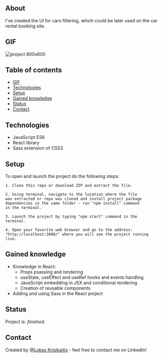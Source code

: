 ## About

I've created the UI for cars filtering, which could be later used on the car rental booking site.

## GIF 

![project 800x600](https://user-images.githubusercontent.com/23439837/124362827-244d5e80-dc40-11eb-95f5-b01dcd49c8b7.gif)

## Table of contents
* [GIF](#gif)
* [Technologies](#technologies)
* [Setup](#setup)
* [Gained knowledge](#gained-knowledge)
* [Status](#status)
* [Contact](#contact)

## Technologies
* JavaScript ES6
* React library
* Sass extension of CSS3

## Setup
To open and launch the project do the following steps:

	1. Clone this repo or download ZIP and extract the file.

	2. Using terminal, navigate to the location where the file
	was extracted or repo was cloned and install project package
	dependencies in the same folder - run "npm install" command
	in the terminal.

	3. Launch the project by typing "npm start" command in the
	terminal.

	4. Open your favorite web browser and go to the address:
	"http://localhost:3000/" where you will see the project running
	live.


## Gained knowledge
* Knowledge in React:
  * Props psassing and rendering
  * useState, useEffect and useRef hooks and events handling
  * JavaScript embedding in JSX and conditional rendering
  * Creation of reusable components
* Adding and using Sass in the React project

## Status
Project is: _finished_.

## Contact
Created by [@Lukas Krisikaitis](https://www.linkedin.com/in/lukas-krisikaitis-44597a1b0/) - feel free to contact me on LinkedIn!
